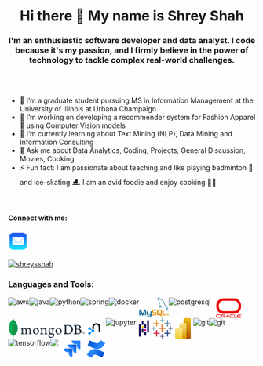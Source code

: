 <h1 align="center"> Hi there 👋 My name is Shrey Shah </h1>
<h3 align="center"> I'm an enthusiastic software developer and data analyst. I code because it's my passion, and I firmly believe in the power of technology to tackle complex real-world challenges. </h3>
<br>
<!--
**shreyss99/shreyss99** is a ✨ _special_ ✨ repository because its `README.md` (this file) appears on your GitHub profile.
Here are some ideas to get you started:
-->

<br>

- 🔭 I’m a graduate student pursuing MS in Information Management at the University of Illinois at Urbana Champaign
- 🔭 I’m working on developing a recommender system for Fashion Apparel 👚 using Computer Vision models
- 🌱 I’m currently learning about Text Mining (NLP), Data Mining and Information Consulting
- 💬 Ask me about Data Analytics, Coding, Projects, General Discussion, Movies, Cooking
- ⚡ Fun fact: I am passionate about teaching and like playing badminton 🏸 and ice-skating ⛸️. I am an avid foodie and enjoy cooking 👨‍🍳

<br>
<!--
- 👯 I’m looking to collaborate on ...
- 🤔 I’m looking for help with ...
- 📫 How to reach me: ...
-->

<h4 align="left">Connect with me:</h4>
<p align="left">
  
  [<img src="https://github.com/shreyss99/shreyss99/blob/07a9be683c77f96ac8ae423fdd0e1bc0b8ecffd0/mail.png" width="40" height="40">](mailto:sshah023@illinois.edu)
  
  <a href="https://linkedin.com/in/shreysshah" target="blank"><img align="center" src="https://raw.githubusercontent.com/rahuldkjain/github-profile-readme-generator/master/src/images/icons/Social/linked-in-alt.svg" alt="shreysshah" height="30" width="40" /></a>
</p>

<h3 align="left">Languages and Tools:</h3>

<!--AWS-->
<a href="https://aws.amazon.com" target="_blank"> <img src="https://raw.githubusercontent.com/shreyss99/README_icons/main/language_and_tools/square/aws/aws.svg" alt="aws" align="left"  height="42px"/> </a> 

<!--JAVA-->
<a href="https://www.java.com/" target="_blank"> <img src="https://raw.githubusercontent.com/rahul-jha98/github_readme_icons/main/language_and_tools/square/java/java.svg" alt="java" align="left" height="42px"/> </a>

<!--PYTHON-->
<a href="https://www.python.org" target="_blank"> <img src="https://raw.githubusercontent.com/shreyss99/README_icons/main/language_and_tools/square/python/python.svg" alt="python" align="left" height="42px"/> </a>

<!--SPRING-->
<a href="https://spring.io/" target="_blank"> <img src="https://cdn.jsdelivr.net/gh/devicons/devicon/icons/spring/spring-original-wordmark.svg" alt="spring" align="left" height="42px"/> </a>

<!--DOCKER-->
<a href="https://www.docker.com/" target="_blank"> <img src="https://raw.githubusercontent.com/shreyss99/README_icons/main/language_and_tools/square/docker/docker.svg" alt="docker" align="left" height="42px"/> </a>

<!--MYSQL-->
<a href="https://www.mysql.com/" target="_blank"> <img src="https://github.com/shreyss99/README_icons/blob/main/language_and_tools/square/mysql/mysql.png" alt="mysql" align="left" height="40px" width="60px"/> </a>

<!--POSTGRESQL-->
<a href="https://www.postgresql.org/" target="_blank"> <img src="https://cdn.jsdelivr.net/gh/devicons/devicon/icons/postgresql/postgresql-original-wordmark.svg" alt="postgresql" align="left" height="42px"/> </a>

<!--ORACLE-->
<a href="https://www.oracle.com/" target="_blank"> <img src="https://github.com/shreyss99/README_icons/blob/main/language_and_tools/square/oracle/oracle.png" alt="oracle" align="left" height="42px"/> </a>

<!--MONGODB-->  
<a href="https://www.mongodb.com/" target="_blank"> <img src="https://github.com/shreyss99/README_icons/blob/main/language_and_tools/square/mongodb/mongodb.png" alt="mongodb" align="left" height="42px"/> </a>

<!--NEO4J-->  
<a href="https://neo4j.com/" target="_blank"> <img src="https://github.com/shreyss99/README_icons/blob/main/language_and_tools/square/neo4j/neo4j.png" alt="neo4j" align="left" height="42px"/> </a>

<!--JUPYTER-->
<a href="https://jupyter.org/" target="_blank"> <img src="https://raw.githubusercontent.com/shreyss99/README_icons/main/language_and_tools/square/jupyter/jupyter.webpp" alt="jupyter" align="left" height="42px"/> </a>

<!--PANDAS-->
<a href="https://pandas.pydata.org/" target="_blank"> <img src="https://github.com/shreyss99/README_icons/blob/main/language_and_tools/square/pandas/pandas.png" alt="pandas" align="left" height="42px"/> </a>

<!--TABLEAU-->
<a href="https://www.tableau.com/" target="_blank"> <img src="https://raw.githubusercontent.com/shreyss99/README_icons/main/language_and_tools/square/tableau/tableau.svg" alt="tableau" align="left" height="42px"/> </a>

<!--POWERBI-->
<a href="https://powerbi.microsoft.com/" target="_blank"> <img src="https://github.com/shreyss99/README_icons/blob/main/language_and_tools/square/power_bi/power_bi.png" alt="powerbi" align="left" height="42px"/> </a>

<!--GIT-SCM-->
  <a href="https://git-scm.com/" target="_blank"> <img src="https://raw.githubusercontent.com/shreyss99/README_icons/main/language_and_tools/square/git-scm/git-scm.svg" alt="git" align="left" height="42px"/> </a>

<!--KAFKA-->
  <a href="https://kafka.apache.org/" target="_blank"> <img src="https://raw.githubusercontent.com/shreyss99/README_icons/main/language_and_tools/square/kaafka/kaafka.svg" alt="git" align="left" height="42px"/> </a>

<!--TENSORFLOW-->
<a href="https://www.tensorflow.org" target="_blank"> <img align="left" src="https://raw.githubusercontent.com/shreyss99/README_icons/main/language_and_tools/square/tensorflow/tensorflow.svg" alt="tensorflow" height="42px"/> </a> 

<!--JENKINS-->
  <a href="https://jenkins.io" target="_blank"> <img src="https://raw.githubusercontent.com/shreyss99/README_icons/main/language_and_tools/square/jenkins/jenkins.svg" align="left" height="42px"/> </a>

<!--JIRA-->
  <a href="https://www.atlassian.com/software/jira" target="_blank"> <img src="https://github.com/shreyss99/README_icons/blob/main/language_and_tools/square/jira/jira.jpeg" alt="jira" align="left" height="42px"/> </a>

<!--CONFLUENCE-->
  <a href="https://www.atlassian.com/software/confluence" target="_blank"> <img src="https://raw.githubusercontent.com/shreyss99/README_icons/main/language_and_tools/square/confluence/confluence.svg" alt="confluence" align="left" height="42px"/> </a>

